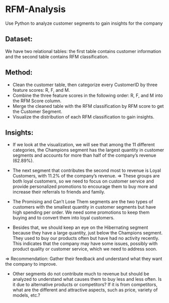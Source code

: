 # RFM-Analysis
Use Python to analyze customer segments to gain insights for the company

## Dataset:
We have two relational tables: the first table contains customer information and the second table contains RFM classification.

## Method:
- Clean the customer table, then categorize every CustomerID by three feature scores: R, F, and M.
- Combine the three feature scores in the following order: R, F, and M into the RFM Score column.
- Merge the cleaned table with the RFM classification by RFM score to get the Customer Segment.
- Visualize the distribution of each RFM classification to gain insights.

## Insights:
- If we look at the visualization, we will see that among the 11 different categories, the Champions segment has the largest quantity in customer segments and accounts for more than half of the company’s revenue (62.89%).
- The next segment that contributes the second most to revenue is Loyal Customers, with 11.2% of the company’s revenue.
⇒ These groups are both loyal customers, so we need to focus on customer service and provide personalized promotions to encourage them to buy more and increase their referrals to friends and family.

- The Promising and Can’t Lose Them segments are the two types of customers with the smallest quantity in customer segments but have high spending per order. We need some promotions to keep them buying and to convert them into loyal customers.
- Besides that, we should keep an eye on the Hibernating segment because they have a large quantity, just below the Champions segment. They used to buy our products often but have had no activity recently. This indicates that the company may have some issues, possibly with product quality or customer service, which we need to address soon.

⇒ Recommendation: Gather their feedback and understand what they want the company to improve.

- Other segments do not contribute much to revenue but should be analyzed to understand what causes them to buy less and less often. Is it due to alternative products or competitors? If it is from competitors, what are the different and attractive aspects, such as price, variety of models, etc.?
